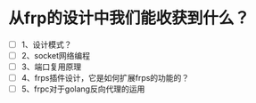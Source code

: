
# 从frp的设计中我们能收获到什么？

- [ ] 1、设计模式？
- [ ] 2、socket网络编程
- [ ] 3、端口复用原理
- [ ] 4、frps插件设计，它是如何扩展frps的功能的？
- [ ] 5、frpc对于golang反向代理的运用